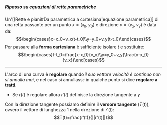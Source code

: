 ##### Ripasso su equazioni di rette parametriche
Un'[[Rette e piani#Da parametrica a cartesiana|equazione parametrica]] di una retta passante per un punto $x = (x_0, y_0)$ e direzione $v = (v_x, v_y)$ è data da:
$$\begin{cases}x=x_0+v_x(t-t_0)\\y=y_0+v_y(t-t_0)\end{cases}$$
Per passare alla **forma cartesiana** è sufficiente isolare $t$ e sostituire:
$$\begin{cases}t-t_0=\frac{x-x_0}{v_x}\\y=y_0+v_y(\frac{x-x_0}{v_x})\end{cases}$$

---
L'arco di una curva è **regolare** quando _il suo vettore velocità è continuo non si annulla mai_, e nel caso si annullasse in qualche punto si dice **regolare a tratti**.

- Se $r(t)$ è regolare allora $r'(t)$ definisce la direzione tangente a $\gamma$ 

Con la direzione tangente possiamo definire il **versore tangente** ($T(t)$), ovvero il vettore di lunghezza $1$ nella direzione di $r'(t)$:
$$T(t)=\frac{r'(t)}{||r'(t)||}$$
